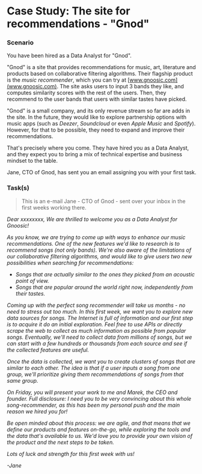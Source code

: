 # Case Study: The site for recommendations - "Gnod"

### Scenario

You have been hired as a Data Analyst for "Gnod".

"Gnod" is a site that provides recommendations for music, art, literature and products based on collaborative filtering algorithms. Their flagship product is the _music recommender_, which you can try at [www.gnoosic.com](www.gnoosic.com). The site asks users to input 3 bands they like, and computes similarity scores with the rest of the users. Then, they recommend to the user bands that users with similar tastes have picked.

"Gnod" is a small company, and its only revenue stream so far are adds in the site. In the future, they would like to explore partnership options with music apps (such as _Deezer_, _Soundcloud_ or even _Apple Music_ and _Spotify_). However, for that to be possible, they need to expand and improve their recommendations.

That's precisely where you come. They have hired you as a Data Analyst, and they expect you to bring a mix of technical expertise and business mindset to the table.

Jane, CTO of Gnod, has sent you an email assigning you with your first task.

### Task(s)

> This is an e-mail Jane - CTO of Gnod - sent over your inbox in the first weeks working there.

_Dear xxxxxxxx,
We are thrilled to welcome you as a Data Analyst for *Gnoosic*!_

_As you know, we are trying to come up with ways to enhance our music recommendations. One of the new features we'd like to research is to recommend songs (not only bands). We're also aware of the limitations of our collaborative filtering algorithms, and would like to give users two new possibilities when searching for recommendations:_

- _Songs that are actually similar to the ones they picked from an acoustic point of view._
- _Songs that are popular around the world right now, independently from their tastes._

_Coming up with the perfect song recommender will take us months - no need to stress out too much. In this first week, we want you to explore new data sources for songs. The Internet is full of information and our first step is to acquire it do an initial exploration. Feel free to use APIs or directly scrape the web to collect as much information as possible from popular songs. Eventually, we'll need to collect data from millions of songs, but we can start with a few hundreds or thousands from each source and see if the collected features are useful._

_Once the data is collected, we want you to create clusters of songs that are similar to each other. The idea is that if a user inputs a song from one group, we'll prioritize giving them recommendations of songs from that same group._

_On Friday, you will present your work to me and Marek, the CEO and founder. Full disclosure: I need you to be very convincing about this whole song-recommender, as this has been my personal push and the main reason we hired you for!_

_Be open minded about this process: we are agile, and that means that we define our products and features on-the-go, while exploring the tools and the data that's available to us. We'd love you to provide your own vision of the product and the next steps to be taken._

_Lots of luck and strength for this first week with us!_

_-Jane_
